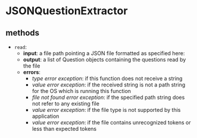# JSONQuestionExtractor

## methods
- `read`: 
    - **input**: a file path pointing a JSON file formatted as specified here: 
    - **output**: a list of Question objects containing the questions read by the file
    - **errors**: 
        - *type error exception*: if this function does not receive a string
        - *value error exception*: if the received string is not a path string for the OS which is running this function
        - *file not found error exception*: if the specified path string does not refer to any existing file
        - *value error exception*: if the file type is not supported by this application
        - *value error exception*: if the file contains unrecognized tokens or less than expected tokens